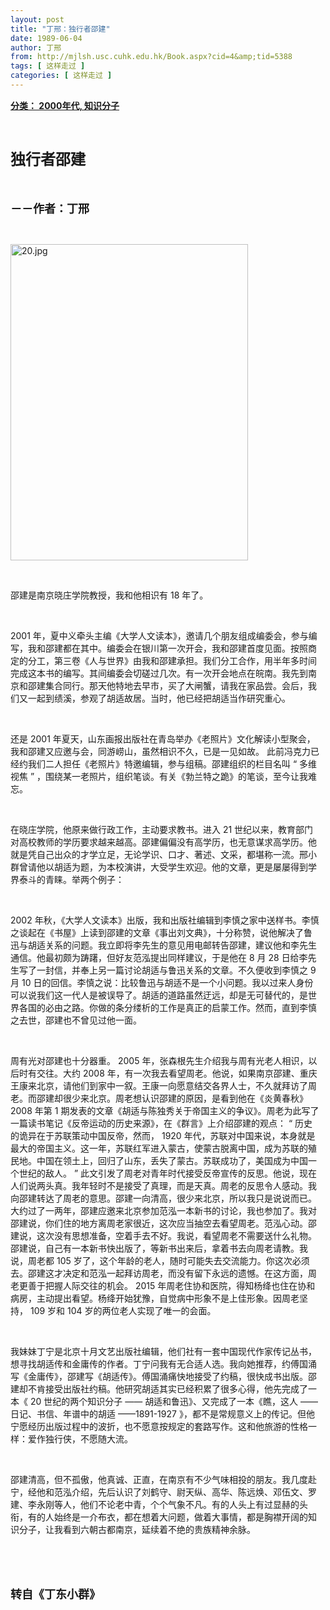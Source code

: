 ```yaml
---
layout: post
title: "丁邢：独行者邵建"
date: 1989-06-04
author: 丁邢
from: http://mjlsh.usc.cuhk.edu.hk/Book.aspx?cid=4&amp;tid=5388
tags: [ 这样走过 ]
categories: [ 这样走过 ]
---
```


<div style="margin: 15px 10px 10px 0px;">
<div>
<span id="ctl00_ContentPlaceHolder1_chapter1_SubjectLabel" style="font-weight:bold;text-decoration:underline;">
   分类： 2000年代, 知识分子
  </span>
</div>
<p class="p1">
<b>
<font size="5">
<span class="s1">
</span>
<br/>
</font>
</b>
</p>
<p class="p2">
<span class="s1">
<b>
<font size="5">
     独行者邵建
    </font>
</b>
</span>
</p>
<p class="p1">
<b>
<font size="4">
<span class="s1">
</span>
<br/>
</font>
</b>
</p>
<p class="p2">
<span class="s1">
<b>
<font size="4">
     －－作者：丁邢
    </font>
</b>
</span>
</p>
<p class="p1">
<span class="s1">
</span>
<br/>
</p>
<p class="p3">
<span class="s1">
<img alt="20.jpg" border="0" height="506" src="http://mjlsh.usc.cuhk.edu.hk/medias/contents/5388/20.jpg" width="380"/>
</span>
</p>
<p class="p1">
<span class="s1">
</span>
<br/>
</p>
<p class="p2">
<span class="s1">
   邵建是南京晓庄学院教授，我和他相识有
  </span>
<span class="s2">
   18
  </span>
<span class="s1">
   年了。
  </span>
</p>
<p class="p1">
<span class="s1">
</span>
<br/>
</p>
<p class="p2">
<span class="s2">
   2001
  </span>
<span class="s1">
   年，夏中义牵头主编《大学人文读本》，邀请几个朋友组成编委会，参与编写，我和邵建都在其中。编委会在银川第一次开会，我和邵建首度见面。按照商定的分工，第三卷《人与世界》由我和邵建承担。我们分工合作，用半年多时间完成这本书的编写。其间编委会切磋过几次。有一次开会地点在皖南。我先到南京和邵建集合同行。那天他特地去早市，买了大闸蟹，请我在家品尝。会后，我们又一起到绩溪，参观了胡适故居。当时，他已经把胡适当作研究重心。
  </span>
</p>
<p class="p1">
<span class="s1">
</span>
<br/>
</p>
<p class="p2">
<span class="s1">
   还是
  </span>
<span class="s2">
   2001
  </span>
<span class="s1">
   年夏天，山东画报出版社在青岛举办《老照片》文化解读小型聚会，我和邵建又应邀与会，同游崂山，虽然相识不久，已是一见如故。
  </span>
<span class="s2">
</span>
<span class="s1">
   此前冯克力已经约我们二人担任《老照片》特邀编辑，参与组稿。邵建组织的栏目名叫
  </span>
<span class="s2">
   “
  </span>
<span class="s1">
   多维视焦
  </span>
<span class="s2">
   ”
  </span>
<span class="s1">
   ，围绕某一老照片，组织笔谈。有关《勃兰特之跪》的笔谈，至今让我难忘。
  </span>
</p>
<p class="p1">
<span class="s1">
</span>
<br/>
</p>
<p class="p2">
<span class="s1">
   在晓庄学院，他原来做行政工作，主动要求教书。进入
  </span>
<span class="s2">
   21
  </span>
<span class="s1">
   世纪以来，教育部门对高校教师的学历要求越来越高。邵建偏偏没有高学历，也无意谋求高学历。他就是凭自己出众的才学立足，无论学识、口才、著述、文采，都堪称一流。邢小群曾请他以胡适为题，为本校演讲，大受学生欢迎。他的文章，更是屡屡得到学界泰斗的青睐。举两个例子：
  </span>
</p>
<p class="p1">
<span class="s1">
</span>
<br/>
</p>
<p class="p2">
<span class="s2">
   2002
  </span>
<span class="s1">
   年秋，《大学人文读本》出版，我和出版社编辑到李慎之家中送样书。李慎之谈起在《书屋》上读到邵建的文章《事出刘文典》，十分称赞，说他解决了鲁迅与胡适关系的问题。我立即将李先生的意见用电邮转告邵建，建议他和李先生通信。他最初颇为踌躇，但好友范泓提出同样建议，于是他在
  </span>
<span class="s2">
   8
  </span>
<span class="s1">
   月
  </span>
<span class="s2">
   28
  </span>
<span class="s1">
   日给李先生写了一封信，并奉上另一篇讨论胡适与鲁迅关系的文章。不久便收到李慎之
  </span>
<span class="s2">
   9
  </span>
<span class="s1">
   月
  </span>
<span class="s2">
   10
  </span>
<span class="s1">
   日的回信。李慎之说：比较鲁迅与胡适不是一个小问题。我以过来人身份可以说我们这一代人是被误导了。胡适的道路虽然迂远，却是无可替代的，是世界各国的必由之路。你做的条分缕析的工作是真正的启蒙工作。然而，直到李慎之去世，邵建也不曾见过他一面。
  </span>
</p>
<p class="p1">
<span class="s1">
</span>
<br/>
</p>
<p class="p2">
<span class="s1">
   周有光对邵建也十分器重。
  </span>
<span class="s2">
   2005
  </span>
<span class="s1">
   年，张森根先生介绍我与周有光老人相识，以后时有交往。大约
  </span>
<span class="s2">
   2008
  </span>
<span class="s1">
   年，有一次我去看望周老。他说，如果南京邵建、重庆王康来北京，请他们到家中一叙。王康一向愿意结交各界人士，不久就拜访了周老。而邵建却很少来北京。周老想认识邵建的原因，是看到他在《炎黄春秋》
  </span>
<span class="s2">
   2008
  </span>
<span class="s1">
   年第
  </span>
<span class="s2">
   1
  </span>
<span class="s1">
   期发表的文章《胡适与陈独秀关于帝国主义的争议》。周老为此写了一篇读书笔记《反帝运动的历史来源》，在《群言》上介绍邵建的观点：
  </span>
<span class="s2">
   “
  </span>
<span class="s1">
   历史的诡异在于苏联策动中国反帝，然而，
  </span>
<span class="s2">
   1920
  </span>
<span class="s1">
   年代，苏联对中国来说，本身就是最大的帝国主义。这一年，苏联红军进入蒙古，使蒙古脱离中国，成为苏联的殖民地。中国在领土上，回归了山东，丢失了蒙古。苏联成功了，美国成为中国一个世纪的敌人。
  </span>
<span class="s2">
   ”
  </span>
<span class="s1">
   此文引发了周老对青年时代接受反帝宣传的反思。他说，现在人们说两头真。我年轻时不是接受了真理，而是天真。周老的反思令人感动。我向邵建转达了周老的意思。邵建一向清高，很少来北京，所以我只是说说而已。大约过了一两年，邵建应邀来北京参加范泓一本新书的讨论，我也参加了。我对邵建说，你们住的地方离周老家很近，这次应当抽空去看望周老。范泓心动。邵建说，这次没有思想准备，空着手去不好。我说，看望周老不需要送什么礼物。邵建说，自己有一本新书快出版了，等新书出来后，拿着书去向周老请教。我说，周老都
  </span>
<span class="s2">
   105
  </span>
<span class="s1">
   岁了，这个年龄的老人，随时可能失去交流能力。你这次必须去。邵建这才决定和范泓一起拜访周老，而没有留下永远的遗憾。在这方面，周老更善于把握人际交往的机会。
  </span>
<span class="s2">
   2015
  </span>
<span class="s1">
   年周老住协和医院，得知杨绛也住在协和病房，主动提出看望。杨绛开始犹豫，自觉病中形象不是上佳形象。因周老坚持，
  </span>
<span class="s2">
   109
  </span>
<span class="s1">
   岁和
  </span>
<span class="s2">
   104
  </span>
<span class="s1">
   岁的两位老人实现了唯一的会面。
  </span>
</p>
<p class="p1">
<span class="s1">
</span>
<br/>
</p>
<p class="p2">
<span class="s1">
   我妹妹丁宁是北京十月文艺出版社编辑，他们社有一套中国现代作家传记丛书，想寻找胡适传和金庸传的作者。丁宁问我有无合适人选。我向她推荐，约傅国涌写《金庸传》，邵建写《胡适传》。傅国涌痛快地接受了约稿，很快成书出版。邵建却不肯接受出版社约稿。他研究胡适其实已经积累了很多心得，他先完成了一本《
  </span>
<span class="s2">
   20
  </span>
<span class="s1">
   世纪的两个知识分子
  </span>
<span class="s2">
   ——
  </span>
<span class="s1">
   胡适和鲁迅》、又完成了一本《瞧，这人
  </span>
<span class="s2">
   ——
  </span>
<span class="s1">
   日记、书信、年谱中的胡适
  </span>
<span class="s2">
   ——1891-1927
  </span>
<span class="s1">
   》，都不是常规意义上的传记。但他宁愿经历出版过程中的波折，也不愿意按规定的套路写作。这和他旅游的性格一样：爱作独行侠，不愿随大流。
  </span>
</p>
<p class="p1">
<span class="s1">
</span>
<br/>
</p>
<p class="p2">
<span class="s1">
   邵建清高，但不孤傲，他真诚、正直，在南京有不少气味相投的朋友。我几度赴宁，经他和范泓介绍，先后认识了刘鹤守、尉天纵、高华、陈远焕、邓伍文、罗建、李永刚等人，他们不论老中青，个个气象不凡。有的人头上有过显赫的头衔，有的人始终是一介布衣，都在想着大问题，做着大事情，都是胸襟开阔的知识分子，让我看到六朝古都南京，延续着不绝的贵族精神余脉。
  </span>
</p>
<p class="p1">
<span class="s1">
</span>
<br/>
</p>
<p class="p1">
<b>
<font size="4">
<span class="s1">
</span>
<br/>
</font>
</b>
</p>
<p class="p2">
<span class="s1">
<b>
<font size="4">
     转自《丁东小群》
    </font>
</b>
</span>
</p>
</div>
